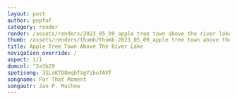 ```yaml
---
layout: post
author: pepfof
category: render
render: /assets/renders/2023_05_09_apple tree town above the river lake.png
thumb: /assets/renders/thumb/thumb-2023_05_09_apple tree town above the river lake.png
title: Apple Tree Town Above The River Lake
navigation_override: /
aspect: 1/1
domcol: ^2a3b29
spotisong: 3SLaKTDOeqbfVgYibofAVT
songname: For That Moment
songautr: Jan P. Muchow
---
```


<!--USER BEGIN 1-->

<!--USER END 1-->

<!--more-->
<!--USER BEGIN 2-->

<!--USER END 2-->

